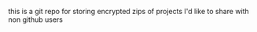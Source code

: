 this is a git repo for storing encrypted zips of projects I'd like to share
with non github users


